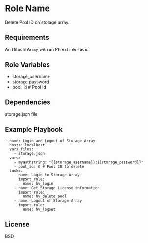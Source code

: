 Role Name
=========

Delete Pool ID on storage array. 

Requirements
------------

An Hitachi Array with an PFrest interface.

Role Variables
--------------
* storage_username
* storage password
* pool_id        # Pool Id



Dependencies
------------

storage.json file

Example Playbook
----------------

    - name: Login and Logout of Storage Array
      hosts: localhost
      vars_files:
        - storage.json
      vars:
        - myauthstring: "{{storage_username}}:{{storage_password}}"
        - pool_id: 0 # Pool ID to delete
      tasks:
        - name: Login to Storage Array
          import_role:
            name: hv_login
        - name: Get Storage License information
          import_role:
            name: hv_delete_pool
        - name: Logout of Storage Array
          import_role:
            name: hv_logout


License
-------

BSD


